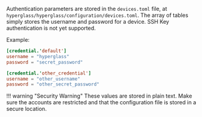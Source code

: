 Authentication parameters are stored in the `devices.toml` file, at `hyperglass/hyperglass/configuration/devices.toml`. The array of tables simply stores the username and password for a device. SSH Key authentication is not yet supported.

Example:

```toml
[credential.'default']
username = "hyperglass"
password = "secret_password"

[credential.'other_credential']
username = "other_username"
password = "other_secret_password"
```

!!! warning "Security Warning"
    These values are stored in plain text. Make sure the accounts are restricted and that the configuration file is stored in a secure location.
